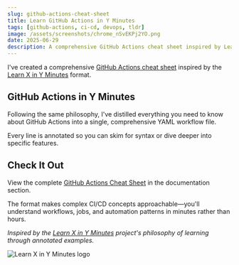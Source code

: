 ```yaml
---
slug: github-actions-cheat-sheet
title: Learn GitHub Actions in Y Minutes
tags: [github-actions, ci-cd, devops, tldr]
image: /assets/screenshots/chrome_nSvEKPj2YO.png
date: 2025-06-29
description: A comprehensive GitHub Actions cheat sheet inspired by Learn X in Y Minutes - everything you need to know in one commented YAML file.
---
```


I've created a comprehensive [GitHub Actions cheat sheet](/docs/actions/Cheat%20Sheet) inspired by the [Learn X in Y Minutes](https://learnxinyminutes.com/) format.

<!--truncate-->

## GitHub Actions in Y Minutes

Following the same philosophy, I've distilled everything you need to know about GitHub Actions into a single, comprehensive YAML workflow file.

Every line is annotated so you can skim for syntax or dive deeper into specific features.

## Check It Out

View the complete [GitHub Actions Cheat Sheet](/docs/actions/Cheat%20Sheet) in the documentation section.

The format makes complex CI/CD concepts approachable—you'll understand workflows, jobs, and automation patterns in minutes rather than hours.

*Inspired by the [Learn X in Y Minutes](https://learnxinyminutes.com/) project's philosophy of learning through annotated examples.*

![Learn X in Y Minutes logo](https://github.com/learnxiny.png)